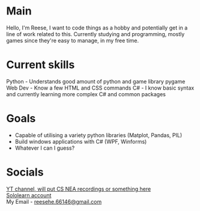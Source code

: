 # Main
  Hello, I'm Reese, I want to code things as a hobby and potentially get in a line of work related to this.
  Currently studying and programming, mostly games since they're easy to manage, in my free time.

# Current skills
  Python - Understands good amount of python and game library pygame  
  Web Dev - Know a few HTML and CSS commands
  C# - I know basic syntax and currently learning more complex C# and common packages

# Goals
 - Capable of utilising a variety python libraries (Matplot, Pandas, PIL)
 - Build windows applications with C# (WPF, Winforms)
 - Whatever I can I guess?

# Socials
[YT channel, will put CS NEA recordings or something here](https://www.youtube.com/@Reese-66146/featured)  
[Sololearn account](https://www.sololearn.com/en/profile/30518862)  
My Email - reesehe.66146@gmail.com
<!---
reeseH146/reeseH146 is a ✨ special ✨ repository because its `README.md` (this file) appears on your GitHub profile.
You can click the Preview link to take a look at your changes.
--->

